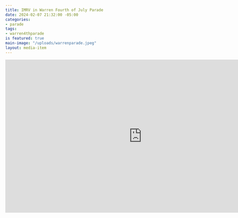 ```yaml
---
title: IMRV in Warren Fourth of July Parade
date: 2024-02-07 21:32:00 -05:00
categories:
- parade
tags:
- warren4thparade
is featured: true
main-image: "/uploads/warrenparade.jpeg"
layout: media-item
---
```


<iframe width="857" height="482" src="https://www.youtube.com/embed/05OAe829_yo" title="Warren July 4th Parade Vermont 2023" frameborder="0" allow="accelerometer; autoplay; clipboard-write; encrypted-media; gyroscope; picture-in-picture; web-share" allowfullscreen></iframe>
